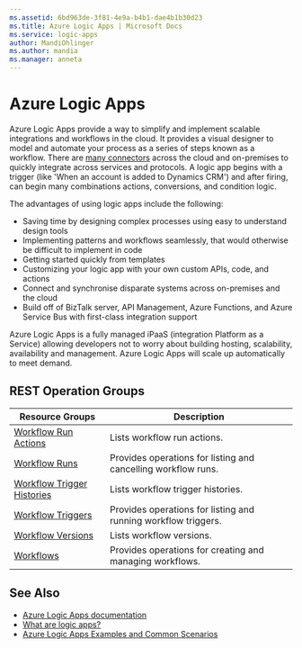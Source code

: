 ```yaml
---
ms.assetid: 6bd963de-3f81-4e9a-b4b1-dae4b1b30d23
ms.title: Azure Logic Apps | Microsoft Docs
ms.service: logic-apps
author: MandiOhlinger
ms.author: mandia
ms.manager: anneta
---
```



# Azure Logic Apps

Azure Logic Apps provide a way to simplify and implement scalable integrations and workflows in the cloud. It provides a visual designer to model and automate your process as a series of steps known as a workflow.  There are [many connectors](https://docs.microsoft.com/azure/connectors/apis-list) across the cloud and on-premises to quickly integrate across services and protocols.  A logic app begins with a trigger (like 'When an account is added to Dynamics CRM') and after firing, can begin many combinations actions, conversions, and condition logic.

The advantages of using logic apps include the following:  

- Saving time by designing complex processes using easy to understand design tools
- Implementing patterns and workflows seamlessly, that would otherwise be difficult to implement in code
- Getting started quickly from templates
- Customizing your logic app with your own custom APIs, code, and actions
- Connect and synchronise disparate systems across on-premises and the cloud
- Build off of BizTalk server, API Management, Azure Functions, and Azure Service Bus with first-class integration support

Azure Logic Apps is a fully managed iPaaS (integration Platform as a Service) allowing developers not to worry about building hosting, scalability, availability and management. 
Azure Logic Apps will scale up automatically to meet demand.

## REST Operation Groups

| Resource Groups                                          | Description                                                    |
|----------------------------------------------------------|----------------------------------------------------------------|
| [Workflow Run Actions](./workflowrunactions)             | Lists workflow run actions.                                    |
| [Workflow Runs](./workflowruns)                          | Provides operations for listing and cancelling workflow runs.  |
| [Workflow Trigger Histories](./workflowtriggerhistories) | Lists workflow trigger histories.                              |
| [Workflow Triggers](./workflowtriggers)                  | Provides operations for listing and running workflow triggers. |
| [Workflow Versions](./workflowversions)                  | Lists workflow versions.                                       |
| [Workflows](./workflows)                                 | Provides operations for creating and managing workflows.       |


## See Also

- [Azure Logic Apps documentation](https://docs.microsoft.com/azure/logic-apps/)
- [What are logic apps?](https://docs.microsoft.com/azure/logic-apps/logic-apps-what-are-logic-apps)
- [Azure Logic Apps Examples and Common Scenarios](https://docs.microsoft.com/azure/logic-apps/logic-apps-examples-and-scenarios)
